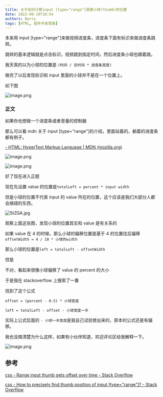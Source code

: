 ```yaml
---
title: 关于如何计算input [type="range"]里面小球(thumb)的位置
date: 2022-08-10T16:54
authors: Barry
tags: [HTML, 组件开发思路]
---
```


本来用 input [type="range"]来做视频进度条，进度条下面有标识来做进度条跳转。

跳转的基本逻辑就是点击标识，视频跳到指定时间，然后进度条小球也跟着跳。

我天真的以为小球的位置是 `(时间 / 总时间 * 进度条宽度)`

做完了以后发现标识和 input 里面的小球并不是在一个位置上。

如下图

![image.png](https://p3-juejin.byteimg.com/tos-cn-i-k3u1fbpfcp/84a3fac5005c46efb11f58460de9d84b~tplv-k3u1fbpfcp-watermark.image?)

<!--truncate-->

### 正文

如果你也想做一个进度条或者音量的控制器

那么可以看 mdn 关于 input [type="range"]的介绍，里面站着的，躺着的进度条都有例子。

[ - HTML: HyperText Markup Language | MDN (mozilla.org)](https://developer.mozilla.org/en-US/docs/Web/HTML/Element/input/range)

![image.png](https://p1-juejin.byteimg.com/tos-cn-i-k3u1fbpfcp/e7d33469f4184efc9e40ed97cb8aa70a~tplv-k3u1fbpfcp-watermark.image?)

![image.png](https://p9-juejin.byteimg.com/tos-cn-i-k3u1fbpfcp/87d990727ba1478aa427bb0a3383ba71~tplv-k3u1fbpfcp-watermark.image?)

好了现在进入正题

现在先设置 value 的位置是`totalLeft = percent * input width`

但是小球的位置不代表 input 的 value 所在的位置，这个应该是我们大部分人都会搞错的东西。

![5tZGA.jpg](https://p1-juejin.byteimg.com/tos-cn-i-k3u1fbpfcp/4e43d9e4b5ce4ccca9045d59296ca03a~tplv-k3u1fbpfcp-watermark.image?)

观察上面这张图，发现小球的位置其实和 value 是有关系的

如果 value 在 4 的时候，那么小球的偏移位置是基于 4 的位置往后偏移`offsetWidth = 4 / 10 * 小球的width`

那么小球的位置是`left = totalLeft - offsetWidth`

但是

不对，看起来很像小球偏移了 value 的 percent 的大小

于是我在 stackoverflow 上搜索了一番

找到了这个公式

`offset = (percent - 0.5) * 小球宽度`

`left = totalLeft - offset - 小球宽度一半`

实际上公式后面的 `- 小球一半宽度`是我自己试验使出来的，原本的公式还是有偏移。

我也没搞清楚为什么这样，如果有小伙伴知道，欢迎评论区给我解释一下。

![image.png](https://p1-juejin.byteimg.com/tos-cn-i-k3u1fbpfcp/6d32378c03794f7a967974a5be887197~tplv-k3u1fbpfcp-watermark.image?)

## 参考

[css - Range input thumb gets offset over time - Stack Overflow](https://stackoverflow.com/questions/52564224/range-input-thumb-gets-offset-over-time)

[css - How to precisely find thumb position of input [type="range"]? - Stack Overflow](https://stackoverflow.com/questions/48880523/how-to-precisely-find-thumb-position-of-input-type-range)
